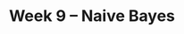 ---
    title: Week 9 – Naive Bayes
    weekNumber: 9
    days:
      - date: 2023-5-29
        events:
          "Memorial Day Holiday":
      - date: 2023-5-31
        events:
          "**LEC 24**{: .label .label-lecture } (coming soon)":
          "**GW 9**{: .label .label-disc } (coming soon)":
      - date: 2023-6-1
        events:
          "**HW 7**{: .label .label-hw } (coming soon)":
      - date: 2023-6-2
        events:
          "**LEC 25**{: .label .label-lecture } (coming soon)":
---